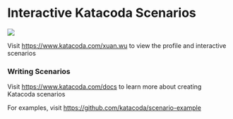 # Interactive Katacoda Scenarios

[![](http://shields.katacoda.com/katacoda/xuan.wu/count.svg)](https://www.katacoda.com/xuan.wu "Get your profile on Katacoda.com")

Visit https://www.katacoda.com/xuan.wu to view the profile and interactive scenarios

### Writing Scenarios
Visit https://www.katacoda.com/docs to learn more about creating Katacoda scenarios

For examples, visit https://github.com/katacoda/scenario-example

